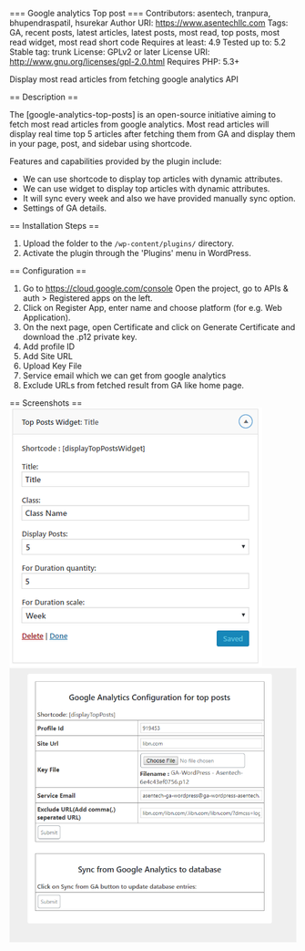 === Google analytics Top post ===
Contributors: asentech, tranpura, bhupendraspatil, hsurekar
Author URI: https://www.asentechllc.com
Tags: GA, recent posts, latest articles, latest posts, most read, top posts, most read widget, most read short code
Requires at least: 4.9
Tested up to: 5.2
Stable tag: trunk
License: GPLv2 or later
License URI: http://www.gnu.org/licenses/gpl-2.0.html
Requires PHP: 5.3+


Display most read articles from fetching google analytics API

== Description ==

The [google-analytics-top-posts] is an open-source initiative aiming to fetch most read articles from google analytics. Most read articles will display real time top 5 articles after fetching them from GA and display them in your page, post, and sidebar using shortcode.

Features and capabilities provided by the plugin include:
- We can use shortcode to display top articles with dynamic attributes.
- We can use widget to display top articles with dynamic attributes.
- It will sync every week and also we have provided manually sync option.
- Settings of GA details.

== Installation Steps ==
1. Upload the folder to the `/wp-content/plugins/` directory.
2. Activate the plugin through the 'Plugins' menu in WordPress.


== Configuration ==
1. Go to https://cloud.google.com/console Open the project, go to APIs & auth > Registered apps on the left.
2. Click on Register App, enter name and choose platform (for e.g. Web Application).
3. On the next page, open Certificate and click on Generate Certificate and download the .p12 private key.
4. Add profile ID
5. Add Site URL
6. Upload Key File
7. Service email which we can get from google analytics
8. Exclude URLs from fetched result from GA like home page.

== Screenshots ==
![Alt text](./screenshot-1.png?raw=true "Sidebar Widget")
![Alt text](./screenshot-2.png?raw=true "Settings Page")
